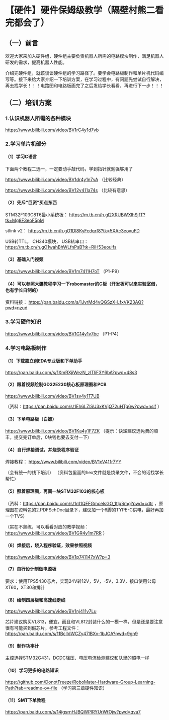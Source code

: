 # 【硬件】硬件保姆级教学（隔壁村熊二看完都会了）
## （一）前言
欢迎大家来加入硬件组，硬件组主要负责机器人所需的电路模块制作，满足机器人研发的需求，提高机器人性能。

介绍完硬件组，就该谈谈硬件组的学习路径了。要学会电路板制作和单片机代码编写等。接下来给大家介绍一下培训方案，在学习过程中，有问题先尝试自行解决，再去找学长！！！电路图和电路板画完了之后发给学长看看，再进行下一步！！！

## （二）培训方案
### 1.认识机器人所需的各种模块
https://www.bilibili.com/video/BV1rC4y1d7vb


### 2.学习单片机部分
#### （1）学习C语言
下面两个教程二选一，一定要动手敲代码，学到指针就勉强够用了

https://www.bilibili.com/video/BV1dr4y1n7vA （比较经典）

https://www.bilibili.com/video/BV12v411a74s （比较有意思）

#### （2）先斥“巨资”买点东西
STM32F103C8T6最小系统板：
https://m.tb.cn/h.gl2XRUBWXlhSjfT?tk=Mg8F3eoF5pM

stlink v2：
https://m.tb.cn/h.gO1Dl8KyFcdqrf8?tk=5XAc3eovuFD

USB转TTL， CH340模块， USB转串口：
https://m.tb.cn/h.gO1wahBhWLfnPsB?tk=RiH53eouifs

#### （3）基础入门视频

https://www.bilibili.com/video/BV1m7411H7oT （P1-P9）

#### （4）可以参照大疆教程学习一下robomaster的C板（开发板可以来实验室借，也有学长自制的）

资料链接：
https://pan.baidu.com/s/1JvrMd4vQGSzX-LfxVK23AQ?pwd=nzud


### 3.学习硬件知识
https://www.bilibili.com/video/BV1G14y1v7be （P1-P4）

### 4.学习电路板制作
#### （1）下载嘉立创EDA专业版和下单助手
https://pan.baidu.com/s/1XmRXjiWezN_zlTliF3Y6bA?pwd=48s3

#### （2）跟着视频绘制GD32E230核心板原理图和PCB
https://www.bilibili.com/video/BV1sv4y1T7UB

（资料：https://pan.baidu.com/s/1Eh6LZlSU3xKVjQ72uHTg6w?pwd=nsif ）

#### （3）下单电路板（白嫖）
https://www.bilibili.com/video/BV1Ka4y1F7ZK
（提示：快递建议选免费的顺丰，提交完订单后，0块钱也要去支付一下）

#### （4）自行焊接调试，并烧录程序验证
焊接教程：
https://www.bilibili.com/video/BV1xV411r7YY

（会有统一的线下培训）
（资料包里面的hex文件就是烧录文件，不会的话找学长帮忙）

#### （5）照着原理图，再画一块STM32F103的核心板
（资料：https://pan.baidu.com/s/1n11QEFGmcelsGO_1tlgSmg?pwd=cdtr ，原理图在资料包的2.PDFSchDoc目录下，建议加一个6脚的TYPE-C供电，最好再加一个TVS）

（实在不熟练，可以看看对应的教学视频：https://www.bilibili.com/video/BV1GR4y1m7RR ）

#### （6）焊接后，烧入程序验证，效果参照视频
https://www.bilibili.com/video/BV1p741147xW?p=3

#### （7）自行设计制做电源板

要求：使用TPS5430芯片，实现24V转12V，5V，-5V，3.3V，接口使用公母XT60，XT30和排针

#### （8）绘制四层板和高速线走线
https://www.bilibili.com/video/BV1nj411v7Lu

芯片建议购买VL813，便宜，而且和VL812封装什么的一模一样，但是还是要注意很有可能买到假芯片，参考工程文件：
https://pan.baidu.com/s/11BclIdWCZy47IBXv-1bJOA?pwd=9gn9

#### （9）制作功率计
主控选择STM32G431，DCDC降压、电压电流检测建议和队里的超电一样

#### （10）学习更多的电路知识
https://github.com/DonotFreeze/RoboMater-Hardware-Group-Learning-Path?tab=readme-ov-file （学习第三章硬件知识）

#### （11）SMT下单教程
https://pan.baidu.com/s/14igsrnHJBQWPlRYUrWfOjw?pwd=qva7

